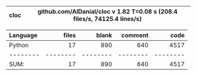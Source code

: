 cloc|github.com/AlDanial/cloc v 1.82  T=0.08 s (208.4 files/s, 74125.4 lines/s)
--- | ---

Language|files|blank|comment|code
:-------|-------:|-------:|-------:|-------:
Python|17|890|640|4517
--------|--------|--------|--------|--------
SUM:|17|890|640|4517
